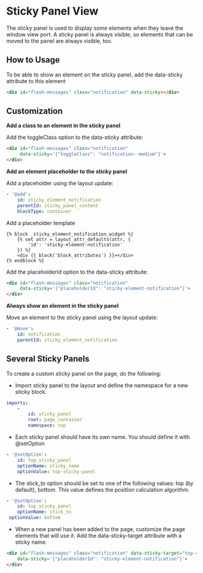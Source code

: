 # Sticky Panel View

The sticky panel is used to display some elements when they leave the window view port.
A sticky panel is always visible, so elements that can be moved to the panel are always visible, too.

## How to Usage

To be able to show an element on the sticky panel, add the data-sticky attribute to this element

```html
<div id="flash-messages" class="notification" data-sticky></div>
```

## Customization

**Add a class to an element in the sticky panel**

Add the toggleClass option to the data-sticky attribute:

```html
<div id="flash-messages" class="notification"
     data-sticky='{"toggleClass": "notification--medium"}'>
</div>
```

**Add an element placeholder to the sticky panel**

Add a placeholder using the layout update:

```yaml
- '@add':
    id: sticky_element_notification
    parentId: sticky_panel_content
    blockType: container
```

Add a placeholder template

```twig
{% block _sticky_element_notification_widget %}
    {% set attr = layout_attr_defaults(attr, {
        'id': 'sticky-element-notification'
    }) %}
    <div {{ block('block_attributes') }}></div>
{% endblock %}
```

Add the placeholderId option to the data-sticky attribute:

```html
<div id="flash-messages" class="notification"
     data-sticky='{"placeholderId": "sticky-element-notification"}'>
</div>
```

**Always show an element in the sticky panel**

Move an element to the sticky panel using the layout update:

```yaml
- '@move':
    id: notification
    parentId: sticky_element_notification
```

## Several Sticky Panels

To create a custom sticky panel on the page, do the following:

- Import sticky panel to the layout and define the namespace for a new sticky block.

```yaml
imports:
    -
        id: sticky_panel
        root: page_container
        namespace: top
```

- Each sticky panel should have its own name. You should define it with @setOption

```yaml
- '@setOption':
    id: top_sticky_panel
    optionName: sticky_name
    optionValue: top-sticky-panel
```

- The stick_to option should be set to one of the following values: top (by default), bottom. This value defines the position calculation algorithm.

```yaml
- '@setOption':
    id: top_sticky_panel
    optionName: stick_to
 optionValue: bottom
```

- When a new panel has been added to the page, customize the page elements that will use it. Add the data-sticky-target attribute with a sticky name.

```html
<div id="flash-messages" class="notification" data-sticky-target="top-sticky-panel"
    data-sticky='{"placeholderId": "sticky-element-notification"}'>
</div>
```
